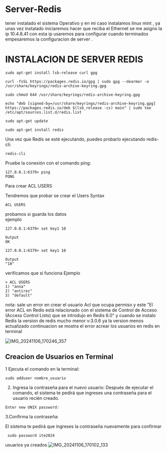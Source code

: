 # Server-Redis
tener instalado el sistema Operativo  y en mi caso instalamos  linux mint , ya unas vez  instalado  iniciaremos   hacer que reciba el Ethernet 
se me  asigno la ip 10.4.8.41 con esta ip usaremos para configurar  cuando terminados  empesaremos la configuracion de  server  .

# INSTALACION  DE SERVER  REDIS
`````
sudo apt-get install lsb-release curl gpg
`````
```
curl -fsSL https://packages.redis.io/gpg | sudo gpg --dearmor -o /usr/share/keyrings/redis-archive-keyring.gpg
````
```
sudo chmod 644 /usr/share/keyrings/redis-archive-keyring.gpg
`````
````
echo "deb [signed-by=/usr/share/keyrings/redis-archive-keyring.gpg] https://packages.redis.io/deb $(lsb_release -cs) main" | sudo tee /etc/apt/sources.list.d/redis.list
`````
```
sudo apt-get update
```
```
sudo apt-get install redis
`````

Una vez que Redis se esté ejecutando, puedes probarlo ejecutando redis-cli:
```
redis-cli
```
Pruebe la conexión con el comando ping:
````
127.0.0.1:6379> ping
PONG
````

Para crear ACL USERS

Tendremos que probar se crear el Users
Syntax
````
ACL USERS
````
probamos si guarda los datos  
ejemplo  
````
127.0.0.1:6379> set key1 10
````
````
Output
OK
````
`````
127.0.0.1:6379> set key1 10
`````
````
Output
"10"
````
verificamos que si funciona 
Ejemplo
`````
> ACL USERS
1) "anna"
2) "antirez"
3) "default"
`````
nota: sale un error en crear  el usuario Acl que ocupa permiso y este "El error ACL en Redis está relacionado con el sistema de Control de Acceso (Access Control Lists) que se introdujo en Redis 6.0" y cuando se instalo  Redis  la version de redis mucho menor  v:3.0.6 ya la version menos actualizado 
continuacion  se mostra  el error acrear los usuarios en redis en terminal 



![IMG_20241106_170246_357](https://github.com/user-attachments/assets/cd7b4181-ab1b-4d71-9134-ef738b24f89b)


## Creacion de Usuarios en Terminal
1 Ejecuta el comando en la terminal:
`````
sudo adduser nombre_usuario
`````

2. Ingresa la contraseña para el nuevo usuario:
Después de ejecutar el comando, el sistema te pedirá que ingreses una contraseña para el usuario recién creado.
````
Enter new UNIX password:
````
3.Confirma la contraseña:

El sistema te pedirá que ingreses la contraseña nuevamente para confirmar
``````
 sudo password ite2024
``````
 usuarios ya creados 
 ![IMG_20241106_170102_133](https://github.com/user-attachments/assets/bd202f7e-c720-4b50-a290-2c724c2e6a4f)
